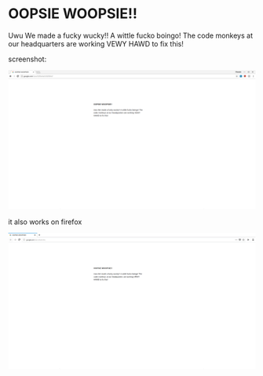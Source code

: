 # OOPSIE WOOPSIE!!

Uwu We made a fucky wucky!! A wittle fucko boingo! The code monkeys at our headquarters are working VEWY HAWD to fix this!

screenshot:


![chrome screenshot](chromescreenshot.png)

it also works on firefox

![firefox screenshot](firefoxscreenshot.png)
